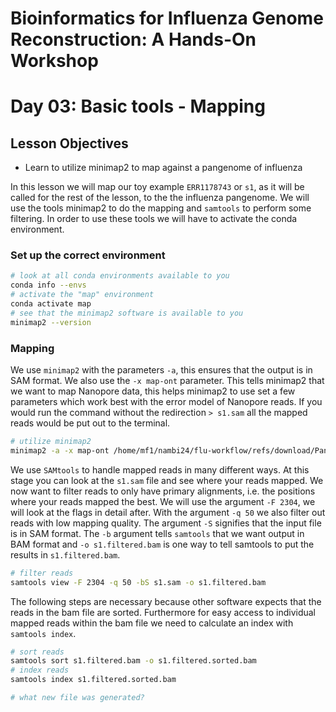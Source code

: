 # Bioinformatics for Influenza Genome Reconstruction: A Hands-On Workshop
# Day 03: Basic tools - Mapping

## Lesson Objectives
* Learn to utilize minimap2 to map against a pangenome of influenza

In this lesson we will map our toy example `ERR1178743` or `s1`, as it will be called for the rest of the lesson, to the the influenza pangenome. We will use the tools minimap2 to do the mapping and `samtools` to perform some filtering. In order to use these tools we will have to activate the conda environment.

### Set up the correct environment

```bash
# look at all conda environments available to you
conda info --envs
# activate the "map" environment
conda activate map
# see that the minimap2 software is available to you
minimap2 --version
``` 

### Mapping

We use `minimap2` with the parameters `-a`, this ensures that the output is in SAM format. We also use the `-x map-ont` parameter. This tells minimap2 that we want to map Nanopore data, this helps minimap2 to use set a few parameters which work best with the error model of Nanopore reads. If you would run the command without the redirection `> s1.sam` all the mapped reads would be put out to the terminal.
```bash
# utilize minimap2
minimap2 -a -x map-ont /home/mf1/nambi24/flu-workflow/refs/download/Pan_Influenza_refseq_genomes.fna.gz s1.fastq.gz -o s1.sam
``` 

We use `SAMtools` to handle mapped reads in many different ways. At this stage you can look at the `s1.sam` file and see where your reads mapped. We now want to filter reads to only have primary alignments, i.e. the positions where your reads mapped the best. We will use the argument `-F 2304`, we will look at the flags in detail after. With the argument `-q 50` we also filter out reads with low mapping quality. The argument `-S` signifies that the input file is in SAM format. The `-b` argument tells `samtools` that we want output in BAM format and `-o s1.filtered.bam` is one way to tell samtools to put the results in `s1.filtered.bam`.

```bash
# filter reads
samtools view -F 2304 -q 50 -bS s1.sam -o s1.filtered.bam 
```

The following steps are necessary because other software expects that the reads in the bam file are sorted. Furthermore for easy access to individual mapped reads within the bam file we need to calculate an index with `samtools index`.

```bash
# sort reads
samtools sort s1.filtered.bam -o s1.filtered.sorted.bam
# index reads
samtools index s1.filtered.sorted.bam

# what new file was generated?
```



